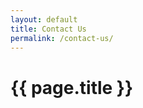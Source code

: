 ```yaml
---
layout: default
title: Contact Us
permalink: /contact-us/
---
```


<main class="container">
  <h1>{{ page.title }}</h1>
</main>

